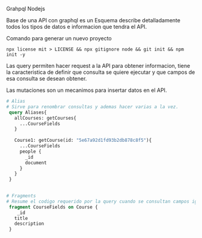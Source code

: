 Grahpql Nodejs

Base de una API con graphql es un Esquema describe detalladamente todos los tipos de datos e informacion que tendra el API.


Comando para generar un nuevo proyecto

`` npx license mit > LICENSE && npx gitignore node && git init && npm init -y ``

Las query permiten hacer request a la API para obtener informacion, tiene la caracteristica de definir que consulta se quiere ejecutar y que campos de esa consulta se desean obtener.

Las mutaciones son un mecanimos para insertar datos en el API. 

```graphql
# Alias
# Sirve para renombrar consultas y ademas hacer varias a la vez.   
 query Aliases{
   allCourses: getCourses{
     ...CourseFields
   }
   
   Course1: getCourse(id: "5e67a92d1fd93b2db878c8f5"){
     ...CourseFields
     people {
       _id
       document
     }
   }
 }
 

# Fragments
# Resume el codigo requerido por la query cuando se consultan campos iguales. 
 fragment CourseFields on Course {
 	_id
   title
   description
 }
``` 


